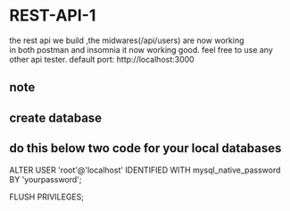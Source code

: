# REST-API-1
the rest api we build ,the midwares(/api/users) are now working  
in both  postman and insomnia it now working good. feel free to use any other api tester. 
default port: http://localhost:3000 

## note
## create database

## do this below two code for your local databases
ALTER USER 'root'@'localhost' IDENTIFIED WITH mysql_native_password BY 'yourpassword';

FLUSH PRIVILEGES;

